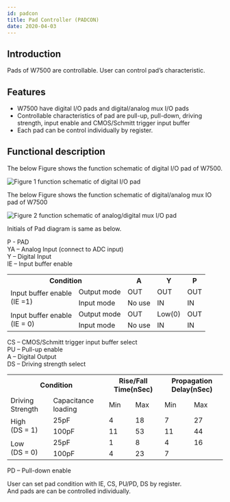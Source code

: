 ```yaml
---
id: padcon
title: Pad Controller (PADCON)
date: 2020-04-03
---
```


## Introduction

Pads of W7500 are controllable. User can control pad’s characteristic.


## Features 

  * W7500 have digital I/O pads and digital/analog mux I/O pads
  * Controllable characteristics of pad are pull-up, pull-down, driving strength, input enable and CMOS/Schmitt trigger input buffer
  * Each pad can be control individually by register.

## Functional description

The below Figure shows the function schematic of digital I/O pad of W7500.

![](/img/products/w7500p/peripheral/schem_digital_iopad.jpg "Figure 1 function schematic of digital I/O pad")

The below Figure shows the function schematic of digital/analog mux IO pad of W7500

![](/img/products/w7500p/peripheral/schem_a_d_iopad.jpg "Figure 2 function schematic of analog/digital mux I/O pad")

Initials of Pad diagram is same as below.

P - PAD  
YA – Analog Input (connect to ADC input)  
Y – Digital Input  
IE – Input buffer enable 

<table>
  <tr>
    <th colspan="2">Condition</th>
    <th>A</th>
    <th>Y</th>
    <th>P</th>
  </tr>
  <tr>
    <td rowspan="2">Input buffer enable<br />(IE =1)</td>
    <td>Output mode</td>
    <td>OUT</td>
    <td>OUT</td>
    <td>OUT</td>
  </tr>
  <tr>
    <td>Input mode</td>
    <td>No use</td>
    <td>IN</td>
    <td>IN</td>
  </tr>
  <tr>
    <td rowspan="2">Input buffer enable<br />(IE = 0)</td>
    <td>Output mode</td>
    <td>OUT</td>
    <td>Low(0)</td>
    <td>OUT</td>
  </tr>
  <tr>
    <td>Input mode</td>
    <td>No use</td>
    <td>IN</td>
    <td>IN</td>
  </tr>
</table>


CS – CMOS/Schmitt trigger input buffer select  
PU – Pull-up enable  
A – Digital Output  
DS – Driving strength select

<table>
  <tr>
    <th colspan="2">Condition</th>
    <th colspan="2">Rise/Fall Time(nSec)</th>
    <th colspan="2">Propagation Delay(nSec)</th>
  </tr>
  <tr>
    <td>Driving Strength</td>
    <td>Capacitance loading</td>
    <td>Min</td>
    <td>Max</td>
    <td>Min</td>
    <td>Max</td>
  </tr>
  <tr>
    <td rowspan="2">High<br />(DS = 1)</td>
    <td>25pF</td>
    <td>4</td>
    <td>18</td>
    <td>7</td>
    <td>27</td>
  </tr>
  <tr>
    <td>100pF</td>
    <td>11</td>
    <td>53</td>
    <td>11</td>
    <td>44</td>
  </tr>
  <tr>
    <td rowspan="2">Low<br />(DS = 0)</td>
    <td>25pF</td>
    <td>1</td>
    <td>8</td>
    <td>4</td>
    <td>16</td>
  </tr>
  <tr>
    <td>100pF</td>
    <td>4</td>
    <td>23</td>
    <td>7</td>
    <td></td>
  </tr>
</table>

PD – Pull-down enable  

User can set pad condition with IE, CS, PU/PD, DS by register.  
And pads are can be controlled individually. 
